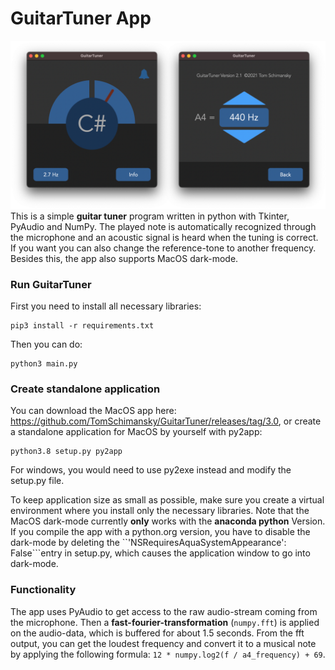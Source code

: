 # GuitarTuner App
![](documentation/Preview_Dark.png)
This is a simple **guitar tuner** program written in python with Tkinter, PyAudio and NumPy.
The played note is automatically recognized through the microphone and an acoustic signal is
heard when the tuning is correct. If you want you can also change the reference-tone to another
frequency. Besides this, the app also supports MacOS dark-mode.

### Run GuitarTuner
First you need to install all necessary libraries:
```
pip3 install -r requirements.txt
```
Then you can do:
```
python3 main.py
```

### Create standalone application
You can download the MacOS app here: https://github.com/TomSchimansky/GuitarTuner/releases/tag/3.0,
or create a standalone application for MacOS by yourself with py2app:
```
python3.8 setup.py py2app
```
For windows, you would need to use py2exe instead and modify the setup.py file.

To keep application size as small as possible, make sure you create a virtual environment where you install
only the necessary libraries. Note that the MacOS dark-mode currently **only** works with the **anaconda python** Version.
If you compile the app with a python.org version, you have to disable the dark-mode by deleting
the ``'NSRequiresAquaSystemAppearance': False```entry in setup.py, which causes the application window to go
into dark-mode.

### Functionality

The app uses PyAudio to get access to the raw audio-stream coming from the microphone.
Then a **fast-fourier-transformation** (```numpy.fft```) is applied on the audio-data, which is buffered for about 1.5 seconds.
From the fft output, you can get the loudest frequency and convert it to a musical note by applying the following
formula: ```12 * numpy.log2(f / a4_frequency) + 69```.
